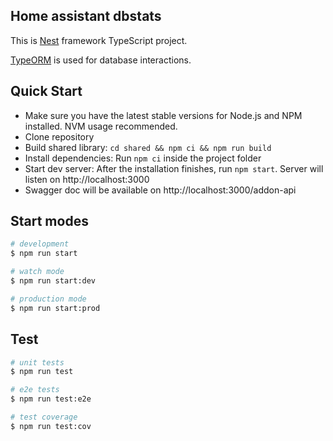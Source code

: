 ## Home assistant dbstats

This is [Nest](https://github.com/nestjs/nest) framework TypeScript project.

[TypeORM](https://typeorm.io) is used for database interactions.

## Quick Start

* Make sure you have the latest stable versions for Node.js and NPM installed. NVM usage recommended.
* Clone repository
* Build shared library: `cd shared && npm ci && npm run build`
* Install dependencies: Run `npm ci` inside the project folder
* Start dev server: After the installation finishes, run `npm start`. Server will listen on http://localhost:3000
* Swagger doc will be available on http://localhost:3000/addon-api

## Start modes

```bash
# development
$ npm run start

# watch mode
$ npm run start:dev

# production mode
$ npm run start:prod
```

## Test

```bash
# unit tests
$ npm run test

# e2e tests
$ npm run test:e2e

# test coverage
$ npm run test:cov
```

